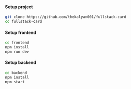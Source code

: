 
<h4>Setup project</h4>

   ```bash
   git clone https://github.com/thekalyan001/fullstack-card
   cd fullstack-card
   ```
   
<h4>Setup frontend</h4>

   ```bash
   cd frontend
   npm install
   npm run dev
   ```

<h4>Setup backend</h4>

   ```bash
   cd backend
   npm install
   npm start
   ```
 
